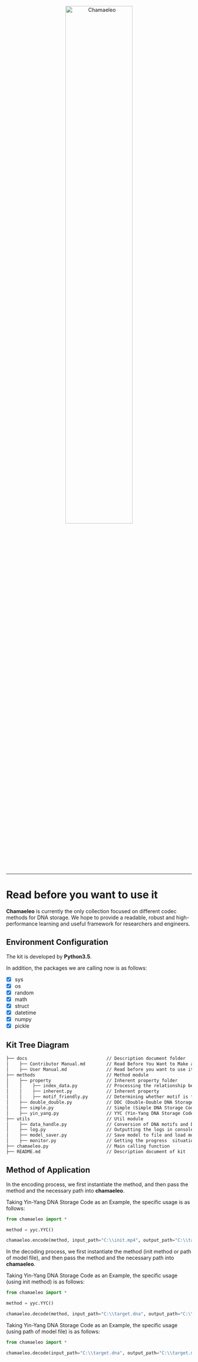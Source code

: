 <p align="center">
<img src="https://github.com/ntpz870817/Chamaeleo/blob/master/logo.png" alt="Chamaeleo" title="Chamaeleo" width="60%"/>
</p>

---

# Read before you want to use it
**Chamaeleo** is currently the only collection focused on different codec methods for DNA storage.
We hope to provide a readable, robust and high-performance learning and useful framework for researchers and engineers.

## Environment Configuration
The kit is developed by **Python3.5**.

In addition, the packages we are calling now is as follows:

- [x] sys
- [x] os
- [x] random
- [x] math
- [x] struct
- [x] datetime
- [x] numpy
- [x] pickle

## Kit Tree Diagram
```html
├── docs                              // Description document folder
│    ├── Contributor Manual.md        // Read Before You Want to Make a Contribution
│    ├── User Manual.md               // Read before you want to use it
├── methods                           // Method module
│    ├── property                     // Inherent property folder
│    │    ├── index_data.py           // Processing the relationship between index and data
│    │    ├── inherent.py             // Inherent property
│    │    ├── motif_friendly.py       // Determining whether motif is friendly to sequencing and synthesis
│    ├── double_double.py             // DDC (Double-Double DNA Storage Code)
│    ├── simple.py                    // Simple (Simple DNA Storage Code)
│    ├── yin_yang.py                  // YYC (Yin-Yang DNA Storage Code)
├── utils                             // Util module
│    ├── data_handle.py               // Conversion of DNA motifs and binary document
│    ├── log.py                       // Outputting the logs in console
│    ├── model_saver.py               // Save model to file and load model from file
│    ├── monitor.py                   // Getting the progress  situation and the time left
├── chamaeleo.py                      // Main calling function
├── README.md                         // Description document of kit
```

## Method of Application
In the encoding process, we first instantiate the method, and then pass the method and the necessary path into **chamaeleo**.

Taking Yin-Yang DNA Storage Code as an Example, the specific usage is as follows:

```python
from chamaeleo import *

method = yyc.YYC()

chamaeleo.encode(method, input_path="C:\\init.mp4", output_path="C:\\target.dna", model_path="C:\\yyc.pkl")
```

In the decoding process, we first instantiate the method (init method or path of model file), and then pass the method and the necessary path into **chamaeleo**.

Taking Yin-Yang DNA Storage Code as an Example, the specific usage (using init method) is as follows:

```python
from chamaeleo import *

method = yyc.YYC()

chamaeleo.decode(method, input_path="C:\\target.dna", output_path="C:\\target.mp4")
```

Taking Yin-Yang DNA Storage Code as an Example, the specific usage (using path of model file) is as follows:

```python
from chamaeleo import *

chamaeleo.decode(input_path="C:\\target.dna", output_path="C:\\target.mp4", model_path="C:\\yyc.pkl")
```